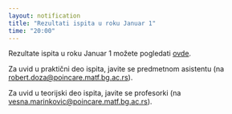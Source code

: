 ```yaml
---
layout: notification
title: "Rezultati ispita u roku Januar 1"
time: "20:00"
---
```

Rezultate ispita u roku Januar 1 možete pogledati [ovde](../../../ispiti/rezultati/ukupno/pbp_jan1_2024_25_ukupno.pdf).

Za uvid u praktični deo ispita, javite se predmetnom asistentu (na robert.doza@poincare.matf.bg.ac.rs).

Za uvid u teorijski deo ispita, javite se profesorki (na vesna.marinkovic@poincare.matf.bg.ac.rs).

